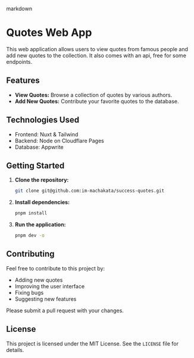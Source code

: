 markdown
# Quotes Web App

This web application allows users to view quotes from famous people and add new quotes to the collection. It also comes with an api, free for some endpoints.


## Features

* **View Quotes:** Browse a collection of quotes by various authors.
* **Add New Quotes:** Contribute your favorite quotes to the database.


## Technologies Used

* Frontend:  Nuxt & Tailwind
* Backend:  Node on Cloudflare Pages
* Database: Appwrite


## Getting Started

1.  **Clone the repository:**
    ```bash
    git clone git@github.com:im-machakata/success-quotes.git
    ```
2.  **Install dependencies:**
    ```bash
    pnpm install 
    ```
3.  **Run the application:**
    ```bash
    pnpm dev -o
    ```


## Contributing

Feel free to contribute to this project by:

*   Adding new quotes
*   Improving the user interface
*   Fixing bugs
*   Suggesting new features

Please submit a pull request with your changes.


## License

This project is licensed under the MIT License. See the `LICENSE` file for details.

